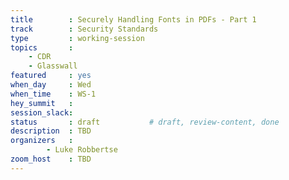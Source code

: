 ```yaml
---
title        : Securely Handling Fonts in PDFs - Part 1
track        : Security Standards
type         : working-session
topics       :
    - CDR
    - Glasswall
featured     : yes
when_day     : Wed
when_time    : WS-1
hey_summit   :
session_slack: 
status       : draft           # draft, review-content, done
description  : TBD
organizers   :
        - Luke Robbertse
zoom_host    : TBD
---
```

